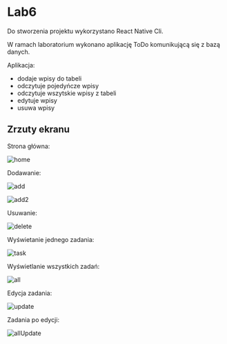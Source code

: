 # Lab6
Do stworzenia projektu wykorzystano React Native Cli.

W ramach laboratorium wykonano aplikację ToDo komunikującą się z bazą danych.

Aplikacja:
- dodaje wpisy do tabeli
- odczytuje pojedyńcze wpisy 
- odczytuje wszytskie wpisy z tabeli
- edytuje wpisy
- usuwa wpisy


## Zrzuty ekranu

Strona główna:

![home](images/home.png)

Dodawanie:

![add](images/add.png)

![add2](images/add2.png)

Usuwanie:

![delete](images/delete.png)

Wyświetanie jednego zadania:

![task](images/task.png)

Wyświetlanie wszystkich zadań: 

![all](images/all.png)

Edycja zadania:

![update](images/update.png)

Zadania po edycji:

![allUpdate](images/allUpdate.png)


